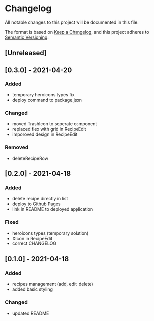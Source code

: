# Changelog

All notable changes to this project will be documented in this file.

The format is based on [Keep a Changelog](https://keepachangelog.com/en/1.0.0/),
and this project adheres to [Semantic Versioning](https://semver.org/spec/v2.0.0.html).

## [Unreleased]

## [0.3.0] - 2021-04-20

### Added

- temporary heroicons types fix
- deploy command to package.json

### Changed

- moved TrashIcon to seperate component
- replaced flex with grid in RecipeEdit
- imporoved design in RecipeEdit

### Removed

- deleteRecipeRow

## [0.2.0] - 2021-04-18

### Added

- delete recipe directly in list
- deploy to Github Pages
- link in README to deployed application

### Fixed

- heroicons types (temporary solution)
- XIcon in RecipeEdit
- correct CHANGELOG

## [0.1.0] - 2021-04-18

### Added

- recipes management (add, edit, delete)
- added basic styling

### Changed

- updated README
